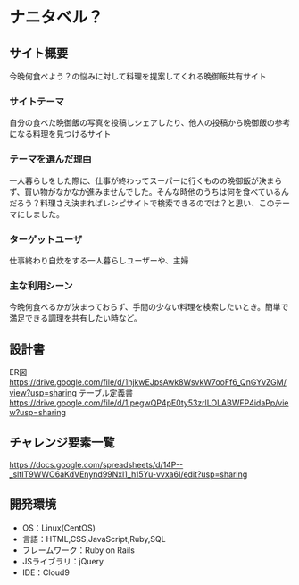 # ナニタベル？

## サイト概要
今晩何食べよう？の悩みに対して料理を提案してくれる晩御飯共有サイト

### サイトテーマ
自分の食べた晩御飯の写真を投稿しシェアしたり、他人の投稿から晩御飯の参考になる料理を見つけるサイト

### テーマを選んだ理由
一人暮らしをした際に、仕事が終わってスーパーに行くものの晩御飯が決まらず、買い物がなかなか進みませんでした。そんな時他のうちは何を食べているんだろう？料理さえ決まればレシピサイトで検索できるのでは？と思い、このテーマにしました。

### ターゲットユーザ
仕事終わり自炊をする一人暮らしユーザーや、主婦

### 主な利用シーン
今晩何食べるかが決まっておらず、手間の少ない料理を検索したいとき。簡単で満足できる調理を共有したい時など。

## 設計書
ER図　https://drive.google.com/file/d/1hjkwEJpsAwk8WsvkW7ooFf6_QnGYvZGM/view?usp=sharing
テーブル定義書　https://drive.google.com/file/d/1IpegwQP4pE0ty53zrlLOLABWFP4idaPp/view?usp=sharing

## チャレンジ要素一覧
https://docs.google.com/spreadsheets/d/14P--_sltIT9WWO6aKdVEnynd99Nxl1_h15Yu-vvxa6I/edit?usp=sharing

## 開発環境
- OS：Linux(CentOS)
- 言語：HTML,CSS,JavaScript,Ruby,SQL
- フレームワーク：Ruby on Rails
- JSライブラリ：jQuery
- IDE：Cloud9


